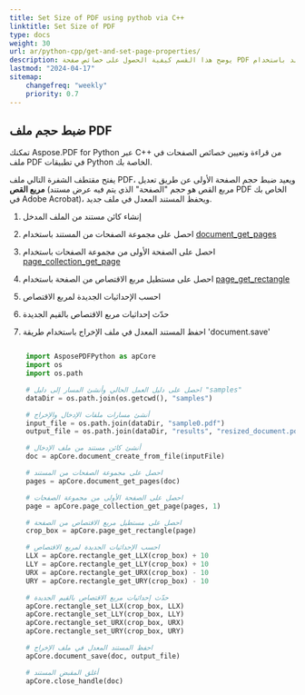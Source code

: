 ```yaml
---
title: Set Size of PDF using pythob via C++
linktitle: Set Size of PDF
type: docs
weight: 30
url: ar/python-cpp/get-and-set-page-properties/
description: يوضح هذا القسم كيفية الحصول على خصائص صفحة PDF أو تعيينها مثل حجم المستند باستخدام Python عبر C++.
lastmod: "2024-04-17"
sitemap:
    changefreq: "weekly"
    priority: 0.7
---
```


## ضبط حجم ملف PDF

تمكنك Aspose.PDF for Python عبر C++ من قراءة وتعيين خصائص الصفحات في ملف PDF في تطبيقات Python الخاصة بك.

يفتح مقتطف الشفرة التالي ملف PDF، ويعيد ضبط حجم الصفحة الأولى عن طريق تعديل **مربع القص** (مربع القص هو حجم "الصفحة" الذي يتم فيه عرض مستند PDF الخاص بك في Adobe Acrobat)، ويحفظ المستند المعدل في ملف جديد.

1. إنشاء كائن مستند من الملف المدخل
1. احصل على مجموعة الصفحات من المستند باستخدام [document_get_pages](https://reference.aspose.com/pdf/python-cpp/core/document_get_pages/)

1. احصل على الصفحة الأولى من مجموعة الصفحات باستخدام [page_collection_get_page](https://reference.aspose.com/pdf/python-cpp/core/page_collection_get_page/)
1. احصل على مستطيل مربع الاقتصاص من الصفحة باستخدام [page_get_rectangle](https://reference.aspose.com/pdf/python-cpp/core/page_get_rectangle/)
1. احسب الإحداثيات الجديدة لمربع الاقتصاص
1. حدّث إحداثيات مربع الاقتصاص بالقيم الجديدة
1. احفظ المستند المعدل في ملف الإخراج باستخدام طريقة 'document.save'

```python

    import AsposePDFPython as apCore
    import os
    import os.path

    # احصل على دليل العمل الحالي وأنشئ المسار إلى دليل "samples"
    dataDir = os.path.join(os.getcwd(), "samples")

    # أنشئ مسارات ملفات الإدخال والإخراج
    input_file = os.path.join(dataDir, "sample0.pdf")
    output_file = os.path.join(dataDir, "results", "resized_document.pdf")

    # أنشئ كائن مستند من ملف الإدخال
    doc = apCore.document_create_from_file(inputFile)

    # احصل على مجموعة الصفحات من المستند
    pages = apCore.document_get_pages(doc)

    # احصل على الصفحة الأولى من مجموعة الصفحات
    page = apCore.page_collection_get_page(pages, 1)

    # احصل على مستطيل مربع الاقتصاص من الصفحة
    crop_box = apCore.page_get_rectangle(page)

    # احسب الإحداثيات الجديدة لمربع الاقتصاص
    LLX = apCore.rectangle_get_LLX(crop_box) + 10
    LLY = apCore.rectangle_get_LLY(crop_box) + 10
    URX = apCore.rectangle_get_URX(crop_box) - 10
    URY = apCore.rectangle_get_URY(crop_box) - 10

    # حدّث إحداثيات مربع الاقتصاص بالقيم الجديدة
    apCore.rectangle_set_LLX(crop_box, LLX)
    apCore.rectangle_set_LLY(crop_box, LLY)
    apCore.rectangle_set_URX(crop_box, URX)
    apCore.rectangle_set_URY(crop_box, URY)

    # احفظ المستند المعدل في ملف الإخراج
    apCore.document_save(doc, output_file)

    # أغلق المقبض المستند
    apCore.close_handle(doc)
```